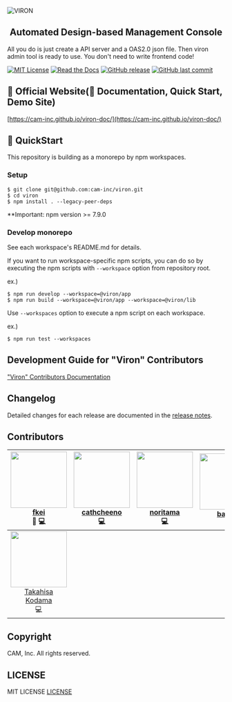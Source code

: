 ![VIRON](./art/banner.png)

<h2 align="center">Automated Design-based Management Console</h2>

All you do is just create a API server and a OAS2.0 json file. Then viron admin tool is ready to use.
You don't need to write frontend code!

[![MIT License](http://img.shields.io/badge/license-MIT-blue.svg?style=flat)](LICENSE)
[![Read the Docs](https://img.shields.io/readthedocs/pip.svg)](https://cam-inc.github.io/viron-doc/)
[![GitHub release](https://img.shields.io/github/release/cam-inc/viron.svg)]()
[![GitHub last commit](https://img.shields.io/github/last-commit/cam-inc/viron.svg)]()

## 🔎 Official Website(📙 Documentation, Quick Start, Demo Site)

[https://cam-inc.github.io/viron-doc/](https://cam-inc.github.io/viron-doc/)

## 🚅 QuickStart

This repository is building as a monorepo by npm workspaces.

### Setup

```
$ git clone git@github.com:cam-inc/viron.git
$ cd viron
$ npm install . --legacy-peer-deps
```
**Important: npm version >= 7.9.0

### Develop monorepo

See each workspace's README.md for details.

If you want to run workspace-specific npm scripts, you can do so by executing the npm scripts with `--workspace` option from repository root.

ex.)
```
$ npm run develop --workspace=@viron/app
$ npm run build --workspace=@viron/app --workspace=@viron/lib
```

Use `--workspaces` option to execute a npm script on each workspace.

ex.)
```
$ npm run test --workspaces
```

## Development Guide for "Viron" Contributors

["Viron" Contributors Documentation](https://github.com/cam-inc/viron/wiki/BASIC)

## Changelog

Detailed changes for each release are documented in the [release notes](https://github.com/cam-inc/viron/releases).

## Contributors

| [<img src="https://avatars1.githubusercontent.com/u/381941?s=130&v=4" width="130px;"/><br />fkei](https://github.com/fkei) <br /> 🤔 💻  | [<img src="https://avatars0.githubusercontent.com/u/10769038?s=130&v=4" width="130px;"/><br />cathcheeno](https://github.com/cathcheeno)<br /> 💻  | [<img src="https://avatars2.githubusercontent.com/u/2404059?s=130&v=4" width="130px;"/><br />noritama](https://github.com/noritama)<br /> 💻  | [<img src="https://avatars1.githubusercontent.com/u/35751869?s=130&v=4" width="130px;"/><br />babarl](https://github.com/babarl)<br /> 🎨 | [<img src="https://avatars2.githubusercontent.com/u/3895795?s= 130&v=4" width="130px;"/><br />MuuKojima](https://github.com/MuuKojima)<br /> 💻  | [<img src="https://avatars2.githubusercontent.com/u/12236042?s=130&v=4" width="130px;"/><br />tosaka07](https://github.com/tosaka07)<br /> 💻  | [<img src="https://avatars0.githubusercontent.com/u/11499282?s=130&v=4" width="130px;"/><br />Jung0](https://github.com/Jung0)<br /> 💻  |
| :---: | :---: | :---: | :---: | :---: | :---: | :---:
[<img src="https://avatars1.githubusercontent.com/u/26865061?s=130&v=4" width="130px;"/><br />Takahisa<br />Kodama](https://github.com/TakahisaKodama)<br /> 💻  |

## Copyright

CAM, Inc. All rights reserved.

## LICENSE

MIT LICENSE [LICENSE](LICENSE)
